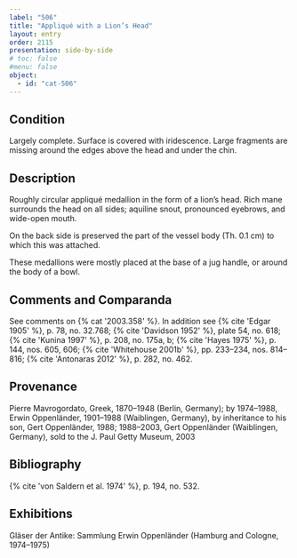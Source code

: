 ```yaml
---
label: "506"
title: "Appliqué with a Lion’s Head"
layout: entry
order: 2115
presentation: side-by-side
# toc: false
#menu: false 
object:
  - id: "cat-506"
---
```


## Condition

Largely complete. Surface is covered with iridescence. Large fragments are missing around the edges above the head and under the chin.

## Description

Roughly circular appliqué medallion in the form of a lion’s head. Rich mane surrounds the head on all sides; aquiline snout, pronounced eyebrows, and wide-open mouth.

On the back side is preserved the part of the vessel body (Th. 0.1 cm) to which this was attached.

These medallions were mostly placed at the base of a jug handle, or around the body of a bowl.

## Comments and Comparanda

See comments on {% cat '2003.358' %}. In addition see {% cite 'Edgar 1905' %}, p. 78, no. 32.768; {% cite 'Davidson 1952' %}, plate 54, no. 618; {% cite 'Kunina 1997' %}, p. 208, no. 175a, b; {% cite 'Hayes 1975' %}, p. 144, nos. 605, 606; {% cite 'Whitehouse 2001b' %}, pp. 233–234, nos. 814–816; {% cite 'Antonaras 2012' %}, p. 282, no. 462.

## Provenance

Pierre Mavrogordato, Greek, 1870–1948 (Berlin, Germany); by 1974–1988, Erwin Oppenländer, 1901–1988 (Waiblingen, Germany), by inheritance to his son, Gert Oppenländer, 1988; 1988–2003, Gert Oppenländer (Waiblingen, Germany), sold to the J. Paul Getty Museum, 2003

## Bibliography

{% cite 'von Saldern et al. 1974' %}, p. 194, no. 532.

## Exhibitions

Gläser der Antike: Sammlung Erwin Oppenländer (Hamburg and Cologne, 1974–1975)